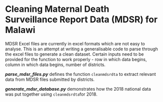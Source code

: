 # Cleaning Maternal Death Surveillance Report Data (MDSR) for Malawi

MDSR Excel files are currently in excel formats which are not easy to analyse. This is an attempt at writing a generalisable code to parse
through the excel files to generate a clean dataset. Certain inputs need to be provided for the function to work properly - row in which data begins, column in which data begins, number of districts. 

**_parse_mdsr_files.py_** defines the function `cleanmdsrdta` to extract relevant data from MDSR files submitted by districts. 

**_generate_mdsr_database.py_** demonstrates how the 2018 national data was put together using `cleanmdsrdta`for 2018. 
